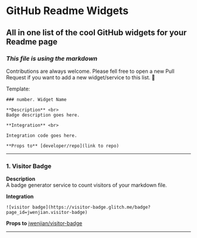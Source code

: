 # GitHub Readme Widgets
## All in one list of the cool GitHub widgets for your Readme page
### *This file is using the markdown*
Contributions are always welcome. Please fell free to open a new Pull Request if you want to add a new widget/service to this list. 💙


Template:

```
### number. Widget Name

**Description** <br>
Badge description goes here.

**Integration** <br>

Integration code goes here.

**Props to** [developer/repo](link to repo) 

```



<hr>

### 1. Visitor Badge

**Description** <br>
A badge generator service to count visitors of your markdown file. 

**Integration** <br>

```
![visitor badge](https://visitor-badge.glitch.me/badge?page_id=jwenjian.visitor-badge)
```

**Props to** [ jwenjian/visitor-badge ](https://github.com/hehuapei/visitor-badge) 

<hr>

